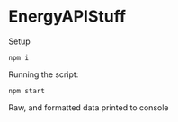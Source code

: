 # EnergyAPIStuff

Setup
```
npm i
```

Running the script:
```
npm start
```

Raw, and formatted data printed to console
